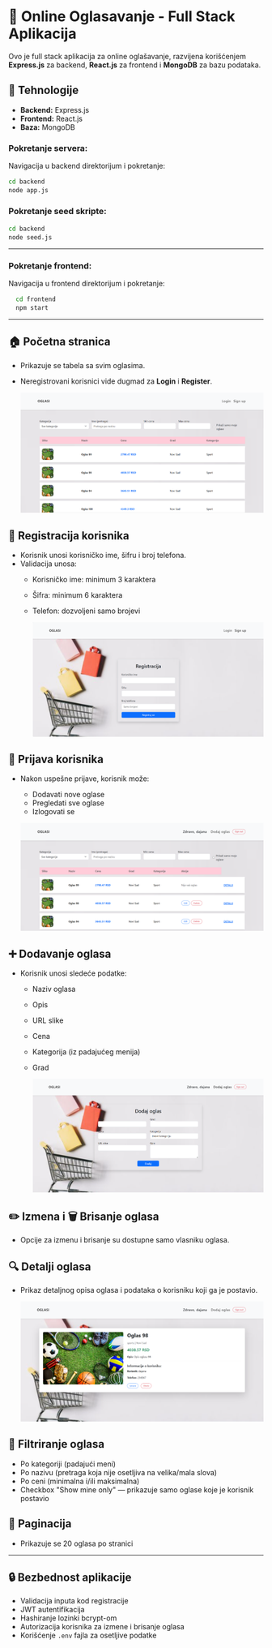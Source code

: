 # 🛒 Online Oglasavanje - Full Stack Aplikacija

Ovo je full stack aplikacija za online oglašavanje, razvijena korišćenjem **Express.js** za backend, **React.js** za frontend i **MongoDB** za bazu podataka.

## 📌 Tehnologije

- **Backend:** Express.js
- **Frontend:** React.js
- **Baza:** MongoDB

### Pokretanje servera:
 Navigacija u backend direktorijum i pokretanje:
  ```bash
  cd backend
  node app.js
  ```
### Pokretanje seed skripte:

```bash
cd backend
node seed.js
```

---

### Pokretanje frontend:

 Navigacija u frontend direktorijum i pokretanje:
   ```bash
     cd frontend
     npm start
  ```
---

## 🏠 Početna stranica

- Prikazuje se tabela sa svim oglasima.
- Neregistrovani korisnici vide dugmad za **Login** i **Register**.

   ![Oglasi](https://github.com/DajanaRadovic/OnlineOglasavanje/blob/main/Oglasi/screenshots/oglasi.png)

## 👤 Registracija korisnika

- Korisnik unosi korisničko ime, šifru i broj telefona.
- Validacija unosa:
  - Korisničko ime: minimum 3 karaktera
  - Šifra: minimum 6 karaktera
  - Telefon: dozvoljeni samo brojevi

    ![Početna stranica](https://github.com/DajanaRadovic/OnlineOglasavanje/blob/main/Oglasi/screenshots/registracija.png)

## 🔐 Prijava korisnika

- Nakon uspešne prijave, korisnik može:
  - Dodavati nove oglase
  - Pregledati sve oglase
  - Izlogovati se

  ![Nakon prijave](https://github.com/DajanaRadovic/OnlineOglasavanje/blob/main/Oglasi/screenshots/nakonLogovanja.png)

## ➕ Dodavanje oglasa

- Korisnik unosi sledeće podatke:
  - Naziv oglasa
  - Opis
  - URL slike
  - Cena
  - Kategorija (iz padajućeg menija)
  - Grad

     ![Oglasi](https://github.com/DajanaRadovic/OnlineOglasavanje/blob/main/Oglasi/screenshots/dodavanje.png)

## ✏️ Izmena i 🗑️ Brisanje oglasa

- Opcije za izmenu i brisanje su dostupne samo vlasniku oglasa.

## 🔍 Detalji oglasa

- Prikaz detaljnog opisa oglasa i podataka o korisniku koji ga je postavio.

  ![Detalji](https://github.com/DajanaRadovic/OnlineOglasavanje/blob/main/Oglasi/screenshots/detalji.png)

## 🎯 Filtriranje oglasa

- Po kategoriji (padajući meni)
- Po nazivu (pretraga koja nije osetljiva na velika/mala slova)
- Po ceni (minimalna i/ili maksimalna)
- Checkbox "Show mine only" — prikazuje samo oglase koje je korisnik postavio

## 📄 Paginacija

- Prikazuje se 20 oglasa po stranici

---
## 🔒 Bezbednost aplikacije

- Validacija inputa kod registracije
- JWT autentifikacija
- Hashiranje lozinki bcrypt-om
- Autorizacija korisnika za izmene i brisanje oglasa
- Korišćenje `.env` fajla za osetljive podatke


